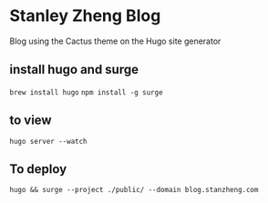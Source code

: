 Stanley Zheng Blog
====
Blog using the Cactus theme on the Hugo site generator

## install hugo and surge

`brew install hugo`
`npm install -g surge`


## to view 

`hugo server --watch`

## To deploy
```
hugo && surge --project ./public/ --domain blog.stanzheng.com
```
